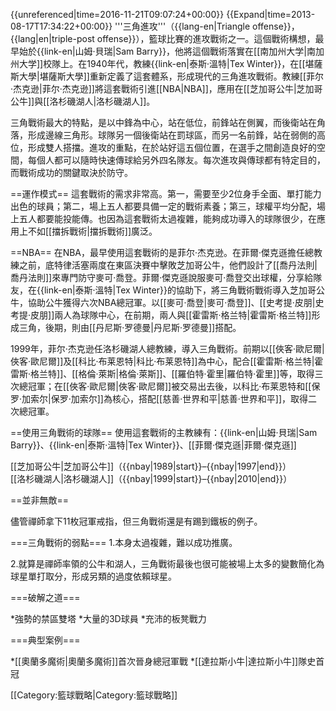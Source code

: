 {{unreferenced|time=2016-11-21T09:07:24+00:00}}
{{Expand|time=2013-08-17T17:34:22+00:00}}
'''三角進攻'''（{{lang-en|Triangle offense}}，{{lang|en|triple-post offense}}），籃球比賽的進攻戰術之一。這個戰術構想，最早始於{{link-en|山姆·貝瑞|Sam Barry}}，他將這個戰術落實在[[南加州大学|南加州大学]]校隊上。在1940年代，教練{{link-en|泰斯·溫特|Tex Winter}}，在[[堪薩斯大學|堪薩斯大學]]重新定義了這套體系，形成現代的三角進攻戰術。教練[[菲尔·杰克逊|菲尔·杰克逊]]將這套戰術引進[[NBA|NBA]]，應用在[[芝加哥公牛|芝加哥公牛]]與[[洛杉磯湖人|洛杉磯湖人]]。

三角戰術最大的特點，是以中鋒為中心，站在低位，前鋒站在側翼，而後衛站在角落，形成邊線三角形。球隊另一個後衛站在罰球區，而另一名前鋒，站在弱側的高位，形成雙人搭擋。進攻的重點，在於站好這五個位置，在選手之間創造良好的空間，每個人都可以隨時快速傳球給另外四名隊友。每次進攻與傳球都有特定目的，而戰術成功的關鍵取決於防守。

==運作模式==
這套戰術的需求非常高。第一，需要至少2位身手全面、單打能力出色的球員；第二，場上五人都要具備一定的戰術素養；第三，球權平均分配，場上五人都要能投能傳。也因為這套戰術太過複雜，能夠成功導入的球隊很少，在應用上不如[[擋拆戰術|擋拆戰術]]廣泛。

==NBA==
在NBA，最早使用這套戰術的是菲尔·杰克逊。在菲爾·傑克遜擔任總教練之前，底特律活塞兩度在東區決賽中擊敗芝加哥公牛，他們設計了[[喬丹法則|喬丹法則]]來專門防守麥可·喬登。菲爾·傑克遜說服麥可·喬登交出球權，分享給隊友，在{{link-en|泰斯·溫特|Tex Winter}}的協助下，將三角戰術戰術導入芝加哥公牛，協助公牛獲得六次NBA總冠軍。以[[麥可·喬登|麥可·喬登]]、[[史考提·皮朋|史考提·皮朋]]兩人為球隊中心，在前期，兩人與[[霍雷斯·格兰特|霍雷斯·格兰特]]形成三角，後期，則由[[丹尼斯·罗德曼|丹尼斯·罗德曼]]搭配。

1999年，菲尔·杰克逊任洛杉磯湖人總教練，導入三角戰術。前期以[[俠客·歐尼爾|俠客·歐尼爾]]及[[科比·布莱恩特|科比·布莱恩特]]為中心，配合[[霍雷斯·格兰特|霍雷斯·格兰特]]、[[格倫·萊斯|格倫·萊斯]]、[[羅伯特·霍里|羅伯特·霍里]]等，取得三次總冠軍；在[[俠客·歐尼爾|俠客·歐尼爾]]被交易出去後，以科比·布莱恩特和[[保罗·加索尔|保罗·加索尔]]為核心，搭配[[慈善·世界和平|慈善·世界和平]]，取得二次總冠軍。

==使用三角戰術的球隊==
使用這套戰術的主教練有：{{link-en|山姆·貝瑞|Sam Barry}}、{{link-en|泰斯·溫特|Tex Winter}}、[[菲爾·傑克遜|菲爾·傑克遜]]

[[芝加哥公牛|芝加哥公牛]]（{{nbay|1989|start}}–{{nbay|1997|end}}）<br/>
[[洛杉磯湖人|洛杉磯湖人]]（{{nbay|1999|start}}–{{nbay|2010|end}}）<br/>

==並非無敵==	

儘管禪師拿下11枚冠軍戒指，但三角戰術還是有踢到鐵板的例子。

===三角戰術的弱點===
1.本身太過複雜，難以成功推廣。

2.就算是禪師率領的公牛和湖人，三角戰術最後也很可能被場上太多的變數簡化為球星單打取分，形成另類的過度依賴球星。

===破解之道===

*強勢的禁區雙塔
*大量的3D球員
*充沛的板凳戰力

===典型案例===

*[[奧蘭多魔術|奧蘭多魔術]]首次晉身總冠軍戰
*[[達拉斯小牛|達拉斯小牛]]隊史首冠

[[Category:籃球戰略|Category:籃球戰略]]